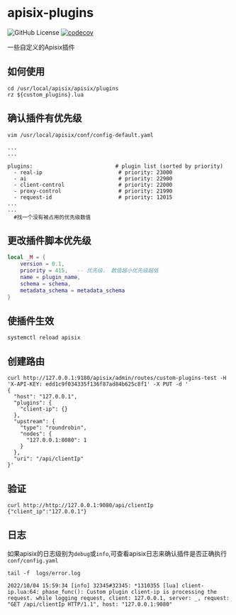<div align="">
<br/>
<h1>apisix-plugins</h1>
</div>

<div align="">
  <img src="https://img.shields.io/github/license/yahahaff/rapide?style=flat-square" alt="GitHub License">
  <a href="https://codecov.io/gh/yahahaff/rapide"><img src="https://codecov.io/gh/yahahaff/rapide/branch/main/graph/badge.svg?v=4" alt="codecov"></a>

</div>


一些自定义的Apisix插件

## 如何使用
```shell
cd /usr/local/apisix/apisix/plugins
rz ${custom_plugins}.lua
```

## 确认插件有优先级
```shell
vim /usr/local/apisix/conf/config-default.yaml

...
...

plugins:                          # plugin list (sorted by priority)
  - real-ip                        # priority: 23000
  - ai                             # priority: 22900
  - client-control                 # priority: 22000
  - proxy-control                  # priority: 21990
  - request-id                     # priority: 12015
...  
...
  #找一个没有被占用的优先级数值
```

## 更改插件脚本优先级
```lua
local _M = {
    version = 0.1,
    priority = 415,   -- 优先级， 数值越小优先级越低
    name = plugin_name,
    schema = schema,
    metadata_schema = metadata_schema
}
```

## 使插件生效
```shell
systemctl reload apisix
```

## 创建路由
```shell
curl http://127.0.0.1:9180/apisix/admin/routes/custom-plugins-test -H 'X-API-KEY: edd1c9f034335f136f87ad84b625c8f1' -X PUT -d '
{
  "host": "127.0.0.1",
  "plugins": {
    "client-ip": {}
  },
  "upstream": {
    "type": "roundrobin",
    "nodes": {
      "127.0.0.1:8080": 1
    }
  },
  "uri": "/api/clientIp"
}'
```
## 验证
```shell
curl http://http://127.0.0.1:9080/api/clientIp
{"client_ip":"127.0.0.1"}
```
## 日志
如果apisix的日志级别为`debug`或`info`,可查看apisix日志来确认插件是否正确执行
`conf/config.yaml`
```shell
tail -f  logs/error.log

2022/10/04 15:59:34 [info] 32345#32345: *1310355 [lua] client-ip.lua:64: phase_func(): Custom plugin client-ip is processing the request. while logging request, client: 127.0.0.1, server: _, request: "GET /api/clientIp HTTP/1.1", host: "127.0.0.1:9080"

```